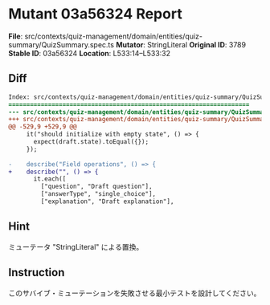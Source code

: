 # Mutant 03a56324 Report

**File**: src/contexts/quiz-management/domain/entities/quiz-summary/QuizSummary.spec.ts
**Mutator**: StringLiteral
**Original ID**: 3789
**Stable ID**: 03a56324
**Location**: L533:14–L533:32

## Diff

```diff
Index: src/contexts/quiz-management/domain/entities/quiz-summary/QuizSummary.spec.ts
===================================================================
--- src/contexts/quiz-management/domain/entities/quiz-summary/QuizSummary.spec.ts	original
+++ src/contexts/quiz-management/domain/entities/quiz-summary/QuizSummary.spec.ts	mutated #3789
@@ -529,9 +529,9 @@
     it("should initialize with empty state", () => {
       expect(draft.state).toEqual({});
     });
 
-    describe("Field operations", () => {
+    describe("", () => {
       it.each([
         ["question", "Draft question"],
         ["answerType", "single_choice"],
         ["explanation", "Draft explanation"],
```

## Hint

ミューテータ "StringLiteral" による置換。

## Instruction

このサバイブ・ミューテーションを失敗させる最小テストを設計してください。
